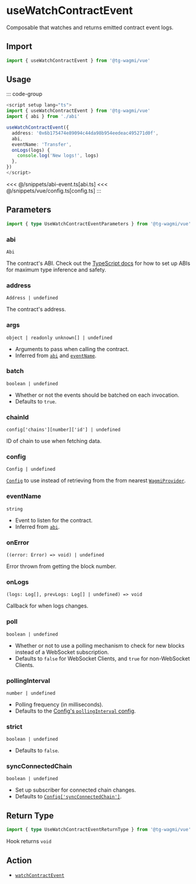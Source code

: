 # useWatchContractEvent

Composable that watches and returns emitted contract event logs.

## Import

```ts
import { useWatchContractEvent } from '@tg-wagmi/vue'
```

## Usage

::: code-group
```ts [index.vue]
<script setup lang="ts">
import { useWatchContractEvent } from '@tg-wagmi/vue'
import { abi } from './abi'

useWatchContractEvent({
  address: '0x6b175474e89094c44da98b954eedeac495271d0f',
  abi,
  eventName: 'Transfer',
  onLogs(logs) {
    console.log('New logs!', logs)
  },
})
</script>
```
<<< @/snippets/abi-event.ts[abi.ts]
<<< @/snippets/vue/config.ts[config.ts]
:::

## Parameters

```ts
import { type UseWatchContractEventParameters } from '@tg-wagmi/vue'
```

### abi

`Abi`

The contract's ABI. Check out the [TypeScript docs](/vue/typescript#const-assert-abis-typed-data) for how to set up ABIs for maximum type inference and safety.

### address

`Address | undefined`

The contract's address.

### args

`object | readonly unknown[] | undefined`

- Arguments to pass when calling the contract.
- Inferred from [`abi`](#abi) and [`eventName`](#eventname).

### batch

`boolean | undefined`

- Whether or not the events should be batched on each invocation.
- Defaults to `true`.

### chainId

`config['chains'][number]['id'] | undefined`

ID of chain to use when fetching data.

### config

`Config | undefined`

[`Config`](/react/api/createConfig#config) to use instead of retrieving from the from nearest [`WagmiProvider`](/react/api/WagmiProvider).

### eventName

`string`

- Event to listen for the contract.
- Inferred from [`abi`](#abi).

### onError

`((error: Error) => void) | undefined`

Error thrown from getting the block number.

### onLogs

`(logs: Log[], prevLogs: Log[] | undefined) => void`

Callback for when logs changes.

### poll

`boolean | undefined`

- Whether or not to use a polling mechanism to check for new blocks instead of a WebSocket subscription.
- Defaults to `false` for WebSocket Clients, and `true` for non-WebSocket Clients.

### pollingInterval

`number | undefined`

- Polling frequency (in milliseconds).
- Defaults to the [Config's `pollingInterval` config](/core/api/createConfig#pollinginterval).

### strict

`boolean | undefined`

- Defaults to `false`.

### syncConnectedChain

`boolean | undefined`

- Set up subscriber for connected chain changes.
- Defaults to [`Config['syncConnectedChain']`](/core/api/createConfig#syncconnectedchain).

## Return Type

```ts
import { type UseWatchContractEventReturnType } from '@tg-wagmi/vue'
```

Hook returns `void`

## Action

- [`watchContractEvent`](/core/api/actions/watchContractEvent)

